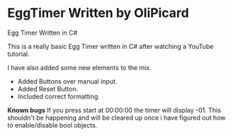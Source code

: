EggTimer
Written by OliPicard
========

Egg Timer Written in C#

This is a really basic Egg Timer written in C# after watching a YouTube tutorial.

I have also added some new elements to the mix.

+ Added Buttons over manual input.
+ Added Reset Button.
+ Included correct formatting.

**Known bugs**
If you press start at 00:00:00 the timer will display -01. This shouldn't be happening and will be cleared up once i have figured out how to enable/disable bool objects.
